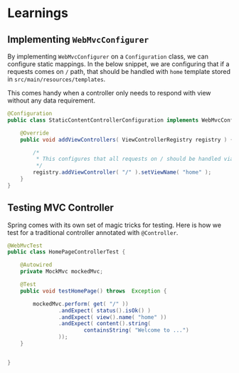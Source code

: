 # Learnings

## Implementing `WebMvcConfigurer`

By implementing `WebMvcConfigurer` on a `Configuration` class, we can configure static mappings. In the 
below snippet, we are configuring that if a requests comes on `/` path, that should be handled with
`home` template stored in `src/main/resources/templates`.

This comes handy when a controller only needs to respond with view without any data requirement.

```java
@Configuration
public class StaticContentControllerConfiguration implements WebMvcConfigurer {

    @Override
    public void addViewControllers( ViewControllerRegistry registry ) {

        /*
         * This configures that all requests on / should be handled via "home.html" layout.
         */
        registry.addViewController( "/" ).setViewName( "home" );
    }
}
```

## Testing MVC Controller

Spring comes with its own set of magic tricks for testing. Here is how we test for a traditional 
controller annotated with `@Controller`.

```java
@WebMvcTest
public class HomePageControllerTest {

    @Autowired
    private MockMvc mockedMvc;

    @Test
    public void testHomePage() throws  Exception {

        mockedMvc.perform( get( "/" ))
                .andExpect( status().isOk() )
                .andExpect( view().name( "home" ))
                .andExpect( content().string(
                        containsString( "Welcome to ...")
                ));
    }


}
```